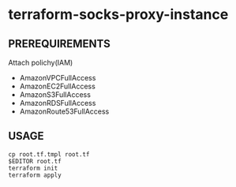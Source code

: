 # terraform-socks-proxy-instance

## PREREQUIREMENTS

Attach polichy(IAM)

- AmazonVPCFullAccess
- AmazonEC2FullAccess
- AmazonS3FullAccess
- AmazonRDSFullAccess
- AmazonRoute53FullAccess

## USAGE

```
cp root.tf.tmpl root.tf
$EDITOR root.tf
terraform init
terraform apply
```

